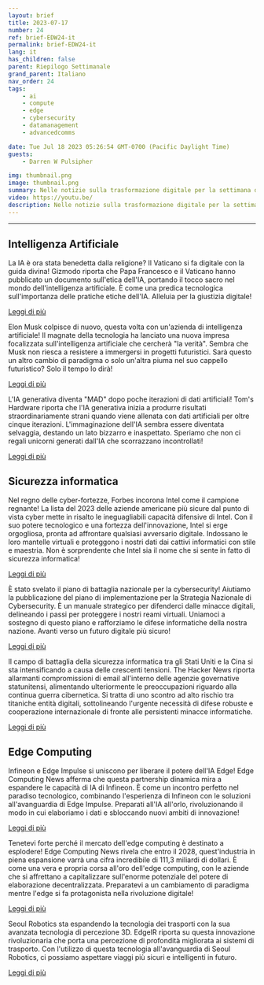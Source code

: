 ```yaml
---
layout: brief
title: 2023-07-17
number: 24
ref: brief-EDW24-it
permalink: brief-EDW24-it
lang: it
has_children: false
parent: Riepilogo Settimanale
grand_parent: Italiano
nav_order: 24
tags:
    - ai
    - compute
    - edge
    - cybersecurity
    - datamanagement
    - advancedcomms

date: Tue Jul 18 2023 05:26:54 GMT-0700 (Pacific Daylight Time)
guests:
    - Darren W Pulsipher

img: thumbnail.png
image: thumbnail.png
summary: Nelle notizie sulla trasformazione digitale per la settimana del 17 luglio 2023, Papa Francesco offre orientamenti sull'etica dell'IA, Intel rimane la fortezza cibernetica dell'America e il mercato del calcolo periferico è destinato a crescere rapidamente!
video: https://youtu.be/
description: Nelle notizie sulla trasformazione digitale per la settimana del 17 luglio 2023, Papa Francesco offre orientamenti sull'etica dell'IA, Intel rimane la fortezza cibernetica dell'America e il mercato del calcolo periferico è destinato a crescere rapidamente!
---
```






---

## Intelligenza Artificiale

La IA è ora stata benedetta dalla religione? Il Vaticano si fa digitale con la guida divina! Gizmodo riporta che Papa Francesco e il Vaticano hanno pubblicato un documento sull'etica dell'IA, portando il tocco sacro nel mondo dell'intelligenza artificiale. È come una predica tecnologica sull'importanza delle pratiche etiche dell'IA. Alleluia per la giustizia digitale!

[Leggi di più](https://gizmodo.com/pope-francis-vatican-releases-ai-ethics-1850583076)

Elon Musk colpisce di nuovo, questa volta con un'azienda di intelligenza artificiale! Il magnate della tecnologia ha lanciato una nuova impresa focalizzata sull'intelligenza artificiale che cercherà "la verità". Sembra che Musk non riesca a resistere a immergersi in progetti futuristici. Sarà questo un altro cambio di paradigma o solo un'altra piuma nel suo cappello futuristico? Solo il tempo lo dirà!

[Leggi di più](https://www.cnn.com/2023/07/12/tech/elon-musk-ai-company/index.html)

L'IA generativa diventa "MAD" dopo poche iterazioni di dati artificiali! Tom's Hardware riporta che l'IA generativa inizia a produrre risultati straordinariamente strani quando viene allenata con dati artificiali per oltre cinque iterazioni. L'immaginazione dell'IA sembra essere diventata selvaggia, destando un lato bizzarro e inaspettato. Speriamo che non ci regali unicorni generati dall'IA che scorrazzano incontrollati!

[Leggi di più](https://www.tomshardware.com/news/generative-ai-goes-mad-when-trained-on-artificial-data-over-five-times)

## Sicurezza informatica

Nel regno delle cyber-fortezze, Forbes incorona Intel come il campione regnante! La lista del 2023 delle aziende americane più sicure dal punto di vista cyber mette in risalto le ineguagliabili capacità difensive di Intel. Con il suo potere tecnologico e una fortezza dell'innovazione, Intel si erge orgogliosa, pronta ad affrontare qualsiasi avversario digitale. Indossano le loro mantelle virtuali e proteggono i nostri dati dai cattivi informatici con stile e maestria. Non è sorprendente che Intel sia il nome che si sente in fatto di sicurezza informatica!

[Leggi di più](https://www.forbes.com/sites/hnewman/2023/06/08/meet-americas-most-cybersecure-companies-2023/?sh=dd8bc202cf60)

È stato svelato il piano di battaglia nazionale per la cybersecurity! Aiutiamo la pubblicazione del piano di implementazione per la Strategia Nazionale di Cybersecurity. È un manuale strategico per difenderci dalle minacce digitali, delineando i passi per proteggere i nostri reami virtuali. Uniamoci a sostegno di questo piano e rafforziamo le difese informatiche della nostra nazione. Avanti verso un futuro digitale più sicuro!

[Leggi di più](https://www.helpnetsecurity.com/2023/07/13/national-cybersecurity-strategy-implementation-plan-published/)

Il campo di battaglia della sicurezza informatica tra gli Stati Uniti e la Cina si sta intensificando a causa delle crescenti tensioni. The Hacker News riporta allarmanti compromissioni di email all'interno delle agenzie governative statunitensi, alimentando ulteriormente le preoccupazioni riguardo alla continua guerra cibernetica. Si tratta di uno scontro ad alto rischio tra titaniche entità digitali, sottolineando l'urgente necessità di difese robuste e cooperazione internazionale di fronte alle persistenti minacce informatiche.

[Leggi di più](https://thehackernews.com/2023/07/us-government-agencies-emails.html)

## Edge Computing

Infineon e Edge Impulse si uniscono per liberare il potere dell'IA Edge! Edge Computing News afferma che questa partnership dinamica mira a espandere le capacità di IA di Infineon. È come un incontro perfetto nel paradiso tecnologico, combinando l'esperienza di Infineon con le soluzioni all'avanguardia di Edge Impulse. Preparati all'IA all'orlo, rivoluzionando il modo in cui elaboriamo i dati e sbloccando nuovi ambiti di innovazione!

[Leggi di più](https://www.edgecomputing-news.com/2023/07/10/infineon-partners-with-edge-impulse-to-extend-its-edge-ai-capabilities/)

Tenetevi forte perché il mercato dell'edge computing è destinato a esplodere! Edge Computing News rivela che entro il 2028, quest'industria in piena espansione varrà una cifra incredibile di 111,3 miliardi di dollari. È come una vera e propria corsa all'oro dell'edge computing, con le aziende che si affrettano a capitalizzare sull'enorme potenziale del potere di elaborazione decentralizzata. Preparatevi a un cambiamento di paradigma mentre l'edge si fa protagonista nella rivoluzione digitale!

[Leggi di più](https://www.edgecomputing-news.com/2023/07/10/edge-computing-market-to-be-worth-111-3-billion-by-2028/)

Seoul Robotics sta espandendo la tecnologia dei trasporti con la sua avanzata tecnologia di percezione 3D. EdgeIR riporta su questa innovazione rivoluzionaria che porta una percezione di profondità migliorata ai sistemi di trasporto. Con l'utilizzo di questa tecnologia all'avanguardia di Seoul Robotics, ci possiamo aspettare viaggi più sicuri e intelligenti in futuro.

[Leggi di più](https://www.edgeir.com/seoul-robotics-develops-3d-perception-tech-to-boost-transportation-systems-20230711)


